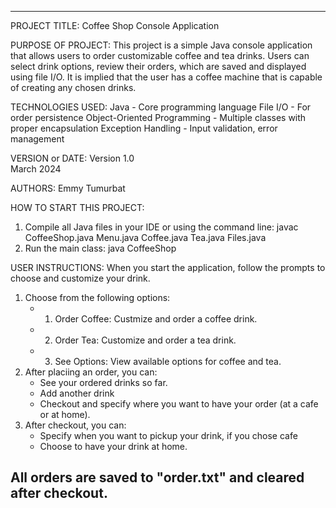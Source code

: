 ------------------------------------------------------------------------
PROJECT TITLE:
Coffee Shop Console Application

PURPOSE OF PROJECT:
This project is a simple Java console application that allows users to order customizable 
coffee and tea drinks. Users can select drink options, review their orders, which are saved and displayed 
using file I/O. It is implied that the user has a coffee machine that is capable of creating any chosen drinks.

TECHNOLOGIES USED:
Java - Core programming language
File I/O - For order persistence
Object-Oriented Programming - Multiple classes with proper encapsulation
Exception Handling - Input validation, error management

VERSION or DATE:
Version 1.0  
March 2024

AUTHORS:
Emmy Tumurbat

HOW TO START THIS PROJECT:
1. Compile all Java files in your IDE or using the command line:
   javac CoffeeShop.java Menu.java Coffee.java Tea.java Files.java
2. Run the main class:
   java CoffeeShop

USER INSTRUCTIONS:
When you start the application, follow the prompts to choose and customize your drink.
1. Choose from the following options:
    - 1. Order Coffee: Custmize and order a coffee drink.
    - 2. Order Tea: Customize and order a tea drink.
    - 3. See Options: View available options for coffee and tea.
2. After placiing an order, you can:
    - See your ordered drinks so far.
    - Add another drink
    - Checkout and specify where you want to have your order (at a cafe or at home).
3. After checkout, you can:
    - Specify when you want to pickup your drink, if you chose cafe
    - Choose to have your drink at home.
  
All orders are saved to "order.txt" and cleared after checkout.
------------------------------------------------------------------------
